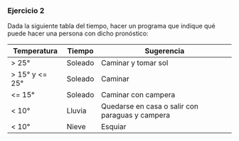 ### Ejercicio 2

Dada la siguiente tabla del tiempo, hacer un programa que indique qué puede hacer una
persona con dicho pronóstico:


| Temperatura    | Tiempo  | Sugerencia                                      | 
|----------------|---------|-------------------------------------------------|
| > 25°          | Soleado | Caminar y tomar sol                             |
| > 15° y <= 25° | Soleado | Caminar                                         |
| <= 15°         | Soleado | Caminar con campera                             |
| < 10°          | Lluvia  | Quedarse en casa o salir con paraguas y campera |
| < 10°          | Nieve   | Esquiar                                         |